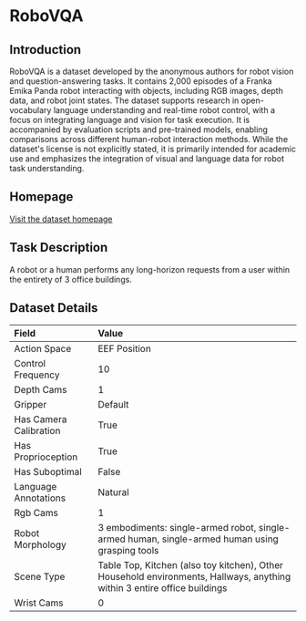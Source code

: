 # RoboVQA


## Introduction

RoboVQA is a dataset developed by the anonymous authors for robot vision and question-answering tasks. It contains 2,000 episodes of a Franka Emika Panda robot interacting with objects, including RGB images, depth data, and robot joint states. The dataset supports research in open-vocabulary language understanding and real-time robot control, with a focus on integrating language and vision for task execution. It is accompanied by evaluation scripts and pre-trained models, enabling comparisons across different human-robot interaction methods. While the dataset's license is not explicitly stated, it is primarily intended for academic use and emphasizes the integration of visual and language data for robot task understanding.


## Homepage

[Visit the dataset homepage](https://anonymous-robovqa.github.io/)


## Task Description

A robot or a human performs any long-horizon requests from a user within the entirety of 3 office buildings.


## Dataset Details

| Field                            | Value                    |
|:---------------------------------|:-------------------------|
| Action Space                     | EEF Position           |
| Control Frequency                     | 10           |
| Depth Cams                     | 1           |
| Gripper                     | Default           |
| Has Camera Calibration                     | True           |
| Has Proprioception                     | True           |
| Has Suboptimal                     | False           |
| Language Annotations                     | Natural           |
| Rgb Cams                     | 1           |
| Robot Morphology                     | 3 embodiments: single-armed robot, single-armed human, single-armed human using grasping tools           |
| Scene Type                     | Table Top, Kitchen (also toy kitchen), Other Household environments, Hallways, anything within 3 entire office buildings           |
| Wrist Cams                     | 0           |


